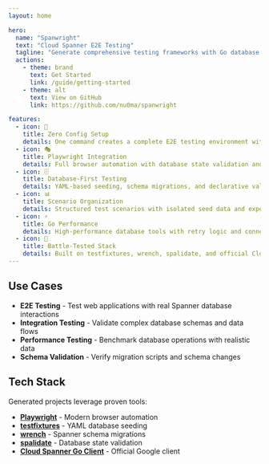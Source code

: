 ```yaml
---
layout: home

hero:
  name: "Spanwright"
  text: "Cloud Spanner E2E Testing"
  tagline: "Generate comprehensive testing frameworks with Go database tools and Playwright browser automation"
  actions:
    - theme: brand
      text: Get Started
      link: /guide/getting-started
    - theme: alt
      text: View on GitHub
      link: https://github.com/nu0ma/spanwright

features:
  - icon: 🚀
    title: Zero Config Setup
    details: One command creates a complete E2E testing environment with Docker Spanner emulator management
  - icon: 🎭
    title: Playwright Integration
    details: Full browser automation with database state validation and multi-browser support
  - icon: 🗄️
    title: Database-First Testing
    details: YAML-based seeding, schema migrations, and declarative validation with real Spanner features
  - icon: 📊
    title: Scenario Organization
    details: Structured test scenarios with isolated seed data and expected database states
  - icon: ⚡
    title: Go Performance
    details: High-performance database tools with retry logic and connection management
  - icon: 🔧
    title: Battle-Tested Stack
    details: Built on testfixtures, wrench, spalidate, and official Cloud Spanner Go client
---
```


## Use Cases

- **E2E Testing** - Test web applications with real Spanner database interactions
- **Integration Testing** - Validate complex database schemas and data flows  
- **Performance Testing** - Benchmark database operations with realistic data
- **Schema Validation** - Verify migration scripts and schema changes

## Tech Stack

Generated projects leverage proven tools:

- **[Playwright](https://playwright.dev)** - Modern browser automation
- **[testfixtures](https://github.com/go-testfixtures/testfixtures)** - YAML database seeding
- **[wrench](https://github.com/cloudspannerecosystem/wrench)** - Spanner schema migrations
- **[spalidate](https://github.com/nu0ma/spalidate)** - Database state validation
- **[Cloud Spanner Go Client](https://cloud.google.com/go/spanner)** - Official Google client